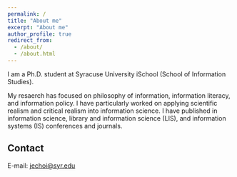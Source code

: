 ```yaml
---
permalink: /
title: "About me"
excerpt: "About me"
author_profile: true
redirect_from: 
  - /about/
  - /about.html
---
```


I am a Ph.D. student at Syracuse University iSchool (School of Information Studies).

My resaerch has focused on philosophy of information, information literacy, and information policy. I have particularly worked on applying scientific realism and critical realism into information science. I have published in information science, library and information science (LIS), and information systems (IS) conferences and journals.


Contact
------
E-mail: jechoi@syr.edu

